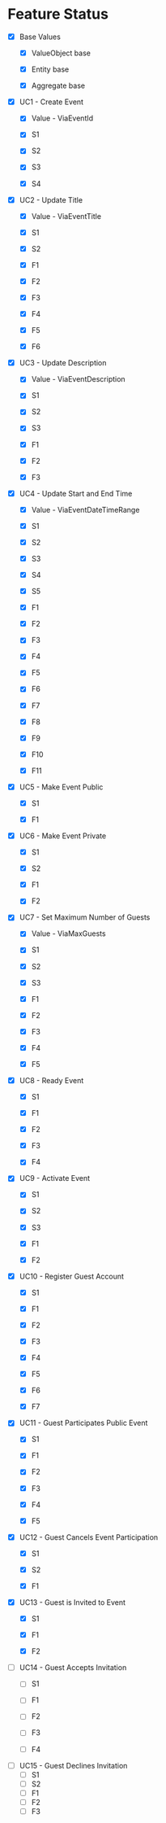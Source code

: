 ﻿# Feature Status

* [x] Base Values
    * [x] ValueObject base
    * [x] Entity base
    * [x] Aggregate base


* [x] UC1 - Create Event
    * [x] Value - ViaEventId
    * [x] S1
    * [x] S2
    * [x] S3
    * [x] S4


* [x] UC2 - Update Title
    * [X] Value - ViaEventTitle
    * [x] S1
    * [x] S2
    * [x] F1
    * [x] F2
    * [x] F3
    * [x] F4
    * [x] F5
    * [x] F6


* [x] UC3 - Update Description
    * [x] Value - ViaEventDescription
    * [x] S1
    * [x] S2
    * [x] S3
    * [x] F1
    * [x] F2
    * [x] F3


* [x] UC4 - Update Start and End Time
    * [x] Value - ViaEventDateTimeRange
    * [x] S1
    * [x] S2
    * [x] S3
    * [x] S4
    * [x] S5
    * [x] F1
    * [x] F2
    * [x] F3
    * [x] F4
    * [x] F5
    * [x] F6
    * [x] F7
    * [x] F8
    * [x] F9
    * [x] F10
    * [x] F11


* [x] UC5 - Make Event Public
    * [x] S1
    * [x] F1


* [x] UC6 - Make Event Private
    * [x] S1
    * [x] S2
    * [x] F1
    * [x] F2


* [x] UC7 - Set Maximum Number of Guests
    * [x] Value - ViaMaxGuests
    * [x] S1
    * [x] S2
    * [x] S3
    * [x] F1
    * [x] F2
    * [x] F3
    * [x] F4
    * [x] F5


* [x] UC8 - Ready Event
    * [x] S1
    * [x] F1
    * [x] F2
    * [x] F3
    * [x] F4


* [x] UC9 - Activate Event
    * [x] S1
    * [x] S2
    * [x] S3
    * [x] F1
    * [x] F2


* [X] UC10 - Register Guest Account
    * [X] S1
    * [X] F1
    * [X] F2
    * [X] F3
    * [X] F4
    * [X] F5
    * [X] F6
    * [X] F7


* [X] UC11 - Guest Participates Public Event
    * [X] S1
    * [X] F1
    * [X] F2
    * [X] F3
    * [X] F4
    * [X] F5


* [X] UC12 - Guest Cancels Event Participation
    * [X] S1
    * [X] S2
    * [X] F1


* [X] UC13 - Guest is Invited to Event
    * [X] S1
    * [X] F1
    * [X] F2


* [ ] UC14 - Guest Accepts Invitation
    * [ ] S1
    * [ ] F1
    * [ ] F2
    * [ ] F3
    * [ ] F4


* [ ] UC15 - Guest Declines Invitation
    * [ ] S1
    * [ ] S2
    * [ ] F1
    * [ ] F2
    * [ ] F3